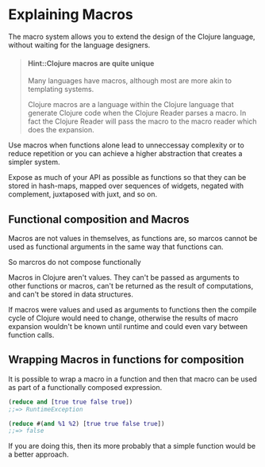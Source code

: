 # Explaining Macros

<!-- When to write a macro
Extending the clojure language, such as a dsl in a library
Something you will used time and time again over multiple projects


When not to write a macro
just because you want tool
When a function is just fine
its only used in this project
where you want it to be composable (macros are not composable, eg (apply my-macro data) does not work - `apply and` is a good example here)
you dont have time to learn the macro syntax properly and you dont want to write a bad macro
your macro doest do anything you cant do with a funciton.
-->

The macro system allows you to extend the design of the Clojure language, without waiting for the language designers.

> #### Hint::Clojure macros are quite unique
> Many languages have macros, although most are more akin to templating systems.
>
> Clojure macros are a language within the Clojure language that generate Clojure code when the Clojure Reader parses a macro.  In fact the Clojure Reader will pass the macro to the macro reader which does the expansion.

Use macros when functions alone lead to unneccessay complexity or to reduce repetition or you can achieve a higher abstraction that creates a simpler system.

Expose as much of your API as possible as functions so that they can be stored in hash-maps, mapped over sequences of widgets, negated with complement, juxtaposed with juxt, and so on.


## Functional composition and Macros

Macros are not values in themselves, as functions are, so marcos cannot be used as functional arguments in the same way that functions can.

So marcros do not compose functionally

Macros in Clojure aren't values. They can't be passed as arguments to other functions or macros, can't be returned as the result of computations, and can't be stored in data structures.

If macros were values and used as arguments to functions then the compile cycle of Clojure would need to change, otherwise the results of macro expansion wouldn't be known until runtime and could even vary between function calls.


## Wrapping Macros in functions for composition

It is possible to wrap a macro in a function and then that macro can be used as part of a functionally composed expression.

```clojure
(reduce and [true true false true])
;;=> RuntimeException

(reduce #(and %1 %2) [true true false true])
;;=> false
```

If you are doing this, then its more probably that a simple function would be a better approach.
